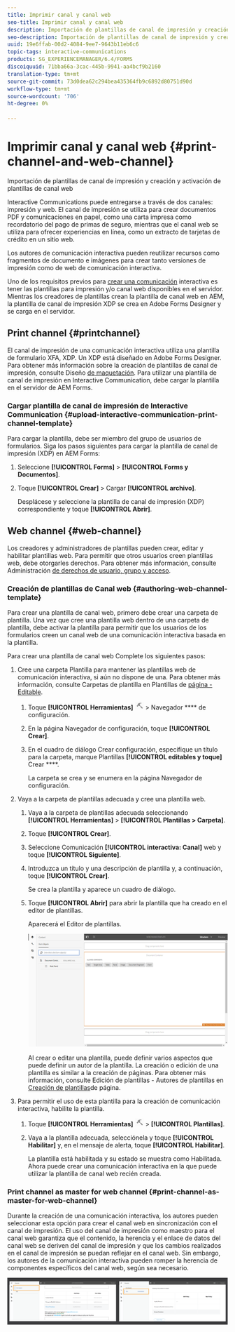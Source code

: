 ```yaml
---
title: Imprimir canal y canal web
seo-title: Imprimir canal y canal web
description: Importación de plantillas de canal de impresión y creación y activación de plantillas de canal web
seo-description: Importación de plantillas de canal de impresión y creación y activación de plantillas de canal web
uuid: 19e6ffab-00d2-4084-9ee7-9643b11eb6c6
topic-tags: interactive-communications
products: SG_EXPERIENCEMANAGER/6.4/FORMS
discoiquuid: 71bba66a-3cac-445b-9941-aa4bcf9b2160
translation-type: tm+mt
source-git-commit: 73d0dea62c294bea435364fb9c6892d80751d90d
workflow-type: tm+mt
source-wordcount: '706'
ht-degree: 0%

---
```



# Imprimir canal y canal web {#print-channel-and-web-channel}

Importación de plantillas de canal de impresión y creación y activación de plantillas de canal web

Interactive Communications puede entregarse a través de dos canales: impresión y web. El canal de impresión se utiliza para crear documentos PDF y comunicaciones en papel, como una carta impresa como recordatorio del pago de primas de seguro, mientras que el canal web se utiliza para ofrecer experiencias en línea, como un extracto de tarjetas de crédito en un sitio web.

Los autores de comunicación interactiva pueden reutilizar recursos como fragmentos de documento e imágenes para crear tanto versiones de impresión como de web de comunicación interactiva.

Uno de los requisitos previos para [crear una comunicación](/help/forms/using/create-interactive-communication.md) interactiva es tener las plantillas para impresión y/o canal web disponibles en el servidor. Mientras los creadores de plantillas crean la plantilla de canal web en AEM, la plantilla de canal de impresión XDP se crea en Adobe Forms Designer y se carga en el servidor.

## Print channel {#printchannel}

El canal de impresión de una comunicación interactiva utiliza una plantilla de formulario XFA, XDP. Un XDP está diseñado en Adobe Forms Designer. Para obtener más información sobre la creación de plantillas de canal de impresión, consulte Diseño [de maquetación](/help/forms/using/layout-design-details.md). Para utilizar una plantilla de canal de impresión en Interactive Communication, debe cargar la plantilla en el servidor de AEM Forms.

### Cargar plantilla de canal de impresión de Interactive Communication {#upload-interactive-communication-print-channel-template}

Para cargar la plantilla, debe ser miembro del grupo de usuarios de formularios. Siga los pasos siguientes para cargar la plantilla de canal de impresión (XDP) en AEM Forms:

1. Seleccione **[!UICONTROL Forms]** > **[!UICONTROL Forms y Documentos]**.

1. Toque **[!UICONTROL Crear]** > Cargar **[!UICONTROL archivo]**.

   Desplácese y seleccione la plantilla de canal de impresión (XDP) correspondiente y toque **[!UICONTROL Abrir]**.

## Web channel {#web-channel}

Los creadores y administradores de plantillas pueden crear, editar y habilitar plantillas web. Para permitir que otros usuarios creen plantillas web, debe otorgarles derechos. Para obtener más información, consulte Administración [de derechos de usuario, grupo y acceso](/help/sites-administering/user-group-ac-admin.md).

### Creación de plantillas de Canal web {#authoring-web-channel-template}

Para crear una plantilla de canal web, primero debe crear una carpeta de plantilla. Una vez que cree una plantilla web dentro de una carpeta de plantilla, debe activar la plantilla para permitir que los usuarios de los formularios creen un canal web de una comunicación interactiva basada en la plantilla.

Para crear una plantilla de canal web Complete los siguientes pasos:

1. Cree una carpeta Plantilla para mantener las plantillas web de comunicación interactiva, si aún no dispone de una. Para obtener más información, consulte Carpetas de plantilla en Plantillas de [página - Editable](/help/sites-developing/page-templates-editable.md).

   1. Toque **[!UICONTROL Herramientas]** ![Herramientas-1](assets/tools-1.png) > Navegador **** de configuración.
   1. En la página Navegador de configuración, toque **[!UICONTROL Crear]**.
   1. En el cuadro de diálogo Crear configuración, especifique un título para la carpeta, marque Plantillas **[!UICONTROL editables y toque]** Crear ****.

      La carpeta se crea y se enumera en la página Navegador de configuración.

1. Vaya a la carpeta de plantillas adecuada y cree una plantilla web.

   1. Vaya a la carpeta de plantillas adecuada seleccionando **[!UICONTROL Herramientas]** > **[!UICONTROL Plantillas > Carpeta]**.
   1. Toque **[!UICONTROL Crear]**.
   1. Seleccione Comunicación **[!UICONTROL interactiva: Canal]** web y toque **[!UICONTROL Siguiente]**.
   1. Introduzca un título y una descripción de plantilla y, a continuación, toque **[!UICONTROL Crear]**.

      Se crea la plantilla y aparece un cuadro de diálogo.

   1. Toque **[!UICONTROL Abrir]** para abrir la plantilla que ha creado en el editor de plantillas.

      Aparecerá el Editor de plantillas.

      ![webchanneltemplate](assets/webchanneltemplate.png)

      Al crear o editar una plantilla, puede definir varios aspectos que puede definir un autor de la plantilla. La creación o edición de una plantilla es similar a la creación de páginas. Para obtener más información, consulte Edición de plantillas - Autores de plantillas en [Creación de plantillas](/help/sites-authoring/templates.md)de página.

1. Para permitir el uso de esta plantilla para la creación de comunicación interactiva, habilite la plantilla.

   1. Toque **[!UICONTROL Herramientas]** ![Herramientas-1](assets/tools-1.png) > **[!UICONTROL Plantillas]**.
   1. Vaya a la plantilla adecuada, selecciónela y toque **[!UICONTROL Habilitar]** y, en el mensaje de alerta, toque **[!UICONTROL Habilitar]**.

      La plantilla está habilitada y su estado se muestra como Habilitada. Ahora puede crear una comunicación interactiva en la que puede utilizar la plantilla de canal web recién creada.

### Print channel as master for web channel {#print-channel-as-master-for-web-channel}

Durante la creación de una comunicación interactiva, los autores pueden seleccionar esta opción para crear el canal web en sincronización con el canal de impresión. El uso del canal de impresión como maestro para el canal web garantiza que el contenido, la herencia y el enlace de datos del canal web se deriven del canal de impresión y que los cambios realizados en el canal de impresión se puedan reflejar en el canal web. Sin embargo, los autores de la comunicación interactiva pueden romper la herencia de componentes específicos del canal web, según sea necesario.

![printweb_2-2](assets/printweb_2-2.png)

